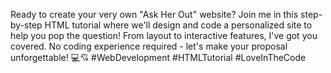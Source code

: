  Ready to create your very own "Ask Her Out" website? 
Join me in this step-by-step HTML tutorial where we'll design and code a personalized site to help you pop the question! 
From layout to interactive features, I've got you covered. 
No coding experience required - let's make your proposal unforgettable! 💻💘 #WebDevelopment #HTMLTutorial #LoveInTheCode
